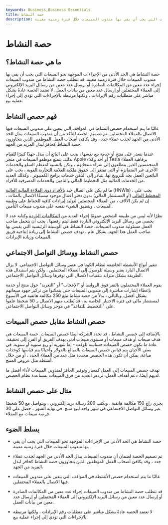 ```yaml
---
keywords: Business,Business Essentials
title: حصة النشاط
description: حصة النشاط هي الحد الأدنى من الإجراءات الموجهة نحو المبيعات التي يجب أن يفي بها مندوب المبيعات خلال فترة زمنية معينة.
---
```


# حصة النشاط
## ما هي حصة النشاط؟

حصة النشاط هي الحد الأدنى من الإجراءات الموجهة نحو المبيعات التي يجب أن يفي بها مندوب المبيعات خلال فترة زمنية معينة. قد تتطلب حصة النشاط من مندوب المبيعات إجراء عدد معين من المكالمات الصادرة أو إرسال عدد معين من رسائل البريد الإلكتروني إلى العملاء المحتملين أو إرسال عدد معين من بيانات العمل. لا تعتمد الحصة عادةً بشكل مباشر على متطلبات رقم الإيرادات ، ولكنها مرتبطة بالإجراءات التي تؤدي إلى إجراء عملية بيع.

## فهم حصص النشاط

غالبًا ما يتم استخدام حصص النشاط في المواقف التي يتعين على مندوبي المبيعات فيها الاتصال بالعملاء المحتملين. تم تصميم الحصة للتأكد من أن مندوب المبيعات يبذل الحد الأدنى من الجهد لجذب عملاء جدد ، وقد يكافئ أصحاب العمل الموظفين الذين يتجاوزون حصة النشاط كحافز لبذل المزيد من الجهد.

عندما يتعذر على منتج أو خدمة بيع نفسها ، يجب على البائع أن يبذل جهدًا كبيرًا للقيام بذلك. يتمتع موظفو المبيعات في متجر Apple أو أحد وكلاء Tesla برفاهية العملاء المتحمسين الذين يتطلعون إلى شراء منتجاتهم ، ولكن بالنسبة لمعظم السلع والخدمات الأخرى غير المتمايزة أو التي تفتقر إلى [حقوق ملكية العلامة التجارية القوية](/brandequity) ، يجب على البائعين العمل بجد للترويج لها. تتبادر إلى الذهن خدمات برامج الكمبيوتر ، وكذلك العديد من الخدمات المالية مثل التخطيط المالي والتأمين والخدمات المصرفية للأفراد.

ما لم يكن على اتصال جيد [بالأفراد ذوي الملاءة المالية العالية](/hnwi) (HNWIs) ، يجب على [المخطط المالي](/financialplanner) (أو المستشار المالي) بدون دفتر أعمال موجود مسبقًا الاتصال بالمئات ، إن لم يكن الآلاف ، من العملاء المحتملين لتوليد إيرادات كافية للحفاظ على وظيفة المبيعات . وينطبق الشيء نفسه على مندوب مبيعات التأمين.

نظرًا لأنه ليس من طبيعة الشخص عمومًا إجراء العديد من [المكالمات الباردة](/coldcalling) وكتابة عدد لا يحصى من رسائل البريد الإلكتروني الباردة فقط ليتم رفضها ، يجب أن يتحمل صاحب العمل مسئولية مندوب المبيعات. حصة النشاط هي الوسيلة الرئيسية التي يقيس بها صاحب العمل هذا الجهد. بشكل عام ، تهدف حصص النشاط إلى زيادة إنتاجية فريق المبيعات وزيادة الإيرادات.

## حصص النشاط ووسائل التواصل الاجتماعي

تتغير أنواع الأنشطة الخاضعة لنظام الكوتا في عصر وسائل التواصل الاجتماعي. لا يزال الاتصال البارد يعتبر وسيلة للوصول إلى العملاء المحتملين ، ولكن يتم استبدال هذه الطريقة بشكل متزايد بتقنيات الاتصال التي توفرها وسائل التواصل الاجتماعي.

يقوم العملاء المحتملون بالنقر فوق الروابط أو "الإعجاب" أو "التغريد" حول منتج أو خدمة بإعطاء إشارات مباشرة إلى مندوبي المبيعات حتى يتمكنوا من تركيز جهود مبيعاتهم بشكل أفضل. وبالتالي ، بدلاً من حصة نشاط تبلغ 250 مكالمة هاتفية في الأسبوع لمستشار مالي في فترة الاختبار الخاصة به ، قد يُطلب منهم الاتصال بـ 50 شخصًا علقوا على "التخطيط للتقاعد" في موجز وسائل التواصل الاجتماعي.

## حصص النشاط مقابل حصص المبيعات

بالإضافة إلى حصص النشاط ، قد تحدد الشركة أيضًا حصص المبيعات. حصة المبيعات هي هدف مبيعات أو هدف مبيعات أو مستوى مبيعات أدنى يهدف الفريق أو الفرد إلى تحقيقه. عادة ما تكون حصص المبيعات حساسة للوقت - إما شهرية أو ربع سنوية أو سنوية. في بعض الأحيان يتم قياس حصص المبيعات بالمبالغ بالدولار وأحيانًا يتم قياسها كوحدات مباعة. يمكن أن تكون هذه الحصص محددة مثل عدد من العملاء الجدد ، أو من خلال أنشطة مثل عروض المنتج.

تهدف حصص المبيعات إلى العمل كمعيار وتوفير الحافز لمندوبي المبيعات لأداء أفضل ما لديهم أيضًا. دعم أهداف العمل. تزدهر العديد من فرق المبيعات بمساعدة نظام الحصص.

## مثال على حصص النشاط

يجري راج 150 مكالمة هاتفية ، ويكتب 200 رسالة بريد إلكتروني ، ويتواصل مع 50 شخصًا عبر وسائل التواصل الاجتماعي في شهر واحد لبيع منتج. في نهاية الشهر ، حصل على 30 فرصة مبيعات مع العملاء.

## يسلط الضوء

- حصة النشاط هي الحد الأدنى من الإجراءات الموجهة نحو المبيعات التي يجب أن يفي بها مندوب المبيعات خلال فترة زمنية معينة.

- تم تصميم الحصة لضمان أن مندوب المبيعات يبذل الحد الأدنى من الجهد لجذب عملاء جدد ، وقد يكافئ أصحاب العمل الموظفين الذين يتجاوزون حصة النشاط كحافز لبذل المزيد من الجهد.

- غالبًا ما يتم استخدام حصص الأنشطة في المواقف التي يتعين على مندوبي المبيعات فيها الاتصال بالعملاء المحتملين.

- قد تتطلب حصة النشاط من مندوب المبيعات إجراء عدد معين من المكالمات الصادرة أو إرسال عدد معين من رسائل البريد الإلكتروني إلى العملاء المحتملين أو إرسال عدد معين من بيانات العمل.

- لا تعتمد الحصة عادةً بشكل مباشر على متطلبات رقم الإيرادات ، ولكنها مرتبطة بالإجراءات التي تؤدي إلى إجراء عملية بيع.

